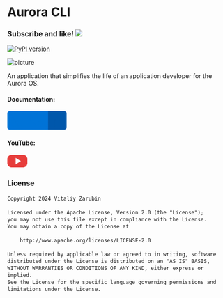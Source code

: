 # Aurora CLI

### Subscribe and like! <img src="https://github.com/keygenqt/aurora-cli/blob/main/data/star.gif" width="16px"/>

[![PyPI version](https://badge.fury.io/py/aurora-cli.svg)](https://badge.fury.io/py/aurora-cli)

![picture](https://github.com/keygenqt/aurora-cli/blob/main/data/banner_round.png?raw=true)

An application that simplifies the life of an application developer for the Aurora OS.

#### Documentation:
<p>
    <a href="https://keygenqt.github.io/aurora-cli">
        <img src="data/see_more.gif" width="136px"/>
    </a>
</p>

#### YouTube:
<p>
    <a href="https://keygenqt.github.io/aurora-cli">
        <img src="data/btn_youtube.gif" width="46px"/>
    </a>
</p>

### License

```
Copyright 2024 Vitaliy Zarubin

Licensed under the Apache License, Version 2.0 (the "License");
you may not use this file except in compliance with the License.
You may obtain a copy of the License at

    http://www.apache.org/licenses/LICENSE-2.0

Unless required by applicable law or agreed to in writing, software
distributed under the License is distributed on an "AS IS" BASIS,
WITHOUT WARRANTIES OR CONDITIONS OF ANY KIND, either express or implied.
See the License for the specific language governing permissions and
limitations under the License.
```
